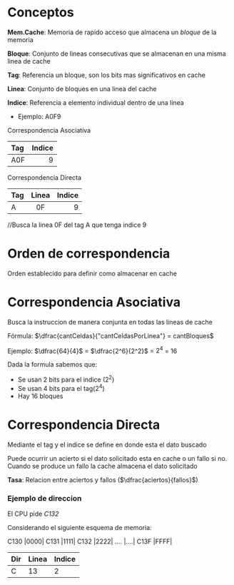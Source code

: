 # Conceptos

**Mem.Cache**: Memoria de rapido acceso que almacena un _bloque_ de la memoria

**Bloque**: Conjunto de lineas consecutivas que se almacenan en una misma linea de cache

**Tag**: Referencia un bloque, son los bits mas significativos en cache

**Linea**: Conjunto de bloques en una linea del cache

**Indice**: Referencia a elemento individual dentro de una linea

- Ejemplo: A0F9

Correspondencia Asociativa

| Tag | Indice |
| :-- | -----: |
| A0F |      9 |

Correspondencia Directa

| Tag | Linea | Indice |
| :-- | :---: | -----: |
| A   |  0F   |      9 |

//Busca la linea 0F del tag A que tenga indice 9

# Orden de correspondencia

Orden establecido para definir como almacenar en cache

# Correspondencia Asociativa

Busca la instruccion de manera conjunta en todas las lineas de cache

Fórmula: $\dfrac{cantCeldas}{"cantCeldasPorLinea"} = cantBloques$

Ejemplo: $\dfrac{64}{4}$ = $\dfrac{2^6}{2^2}$ = $2^4$ = 16

Dada la formula sabemos que:

- Se usan 2 bits para el indice ($2^2$)
- Se usan 4 bits para el tag($2^4$)
- Hay 16 bloques

# Correspondencia Directa

Mediante el tag y el indice se define en donde esta el dato buscado

Puede ocurrir un acierto si el dato solicitado esta en cache o un fallo si no. Cuando se produce un fallo la cache almacena el dato solicitado

**Tasa**: Relacion entre aciertos y fallos ($\dfrac{aciertos}{fallos}$)

### Ejemplo de direccion

El CPU pide _C132_

Considerando el siguiente esquema de memoria:

C130 |0000|
C131 |1111|
C132 |2222|
.... |....|
C13F |FFFF|

| Dir | Linea | Indice |
| --- | ----- | ------ |
| C   | 13    | 2      |
